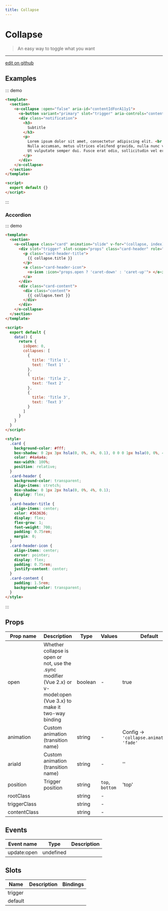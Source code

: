 ```yaml
---
title: Collapse
---
```


# Collapse

> An easy way to toggle what you want

---

<a href="https://github.com/oruga-ui/oruga/edit/develop/packages/docs/..\oruga\src\components\collapse\examples\Collapse.md" class="docgen-edit-link">edit on github</a>

## Examples

::: demo

```html
<template>
  <section>
    <o-collapse :open="false" aria-id="contentIdForA11y1">
      <o-button variant="primary" slot="trigger" aria-controls="contentIdForA11y1">Click me!</o-button>
      <div class="notification">
        <h3>
          Subtitle
        </h3>
        <p>
          Lorem ipsum dolor sit amet, consectetur adipiscing elit. <br />
          Nulla accumsan, metus ultrices eleifend gravida, nulla nunc varius lectus, nec rutrum justo nibh eu lectus. <br />
          Ut vulputate semper dui. Fusce erat odio, sollicitudin vel erat vel, interdum mattis neque.
        </p>
      </div>
    </o-collapse>
  </section>
</template>

<script>
  export default {}
</script>
```

:::

### Accordion

::: demo

```html
<template>
  <section>
    <o-collapse class="card" animation="slide" v-for="(collapse, index) of collapses" :key="index" :open="isOpen == index" @open="isOpen = index">
      <div slot="trigger" slot-scope="props" class="card-header" role="button">
        <p class="card-header-title">
          {{ collapse.title }}
        </p>
        <a class="card-header-icon">
          <o-icon :icon="props.open ? 'caret-down' : 'caret-up'"> </o-icon>
        </a>
      </div>
      <div class="card-content">
        <div class="content">
          {{ collapse.text }}
        </div>
      </div>
    </o-collapse>
  </section>
</template>

<script>
  export default {
    data() {
      return {
        isOpen: 0,
        collapses: [
          {
            title: 'Title 1',
            text: 'Text 1'
          },
          {
            title: 'Title 2',
            text: 'Text 2'
          },
          {
            title: 'Title 3',
            text: 'Text 3'
          }
        ]
      }
    }
  }
</script>

<style>
  .card {
    background-color: #fff;
    box-shadow: 0 2px 3px hsla(0, 0%, 4%, 0.1), 0 0 0 1px hsla(0, 0%, 4%, 0.1);
    color: #4a4a4a;
    max-width: 100%;
    position: relative;
  }
  .card-header {
    background-color: transparent;
    align-items: stretch;
    box-shadow: 0 1px 2px hsla(0, 0%, 4%, 0.1);
    display: flex;
  }
  .card-header-title {
    align-items: center;
    color: #363636;
    display: flex;
    flex-grow: 1;
    font-weight: 700;
    padding: 0.75rem;
    margin: 0;
  }
  .card-header-icon {
    align-items: center;
    cursor: pointer;
    display: flex;
    padding: 0.75rem;
    justify-content: center;
  }
  .card-content {
    padding: 1.5rem;
    background-color: transparent;
  }
</style>
```

:::

## Props

| Prop name    | Description                                                                                                            | Type    | Values          | Default                                              |
| ------------ | ---------------------------------------------------------------------------------------------------------------------- | ------- | --------------- | ---------------------------------------------------- |
| open         | Whether collapse is open or not, use the .sync modifier (Vue 2.x) or v-model:open (Vue 3.x) to make it two-way binding | boolean | -               | true                                                 |
| animation    | Custom animation (transition name)                                                                                     | string  | -               | Config -> <code> 'collapse.animation': 'fade'</code> |
| ariaId       | Custom animation (transition name)                                                                                     | string  | -               | ''                                                   |
| position     | Trigger position                                                                                                       | string  | `top`, `bottom` | 'top'                                                |
| rootClass    |                                                                                                                        | string  | -               |                                                      |
| triggerClass |                                                                                                                        | string  | -               |                                                      |
| contentClass |                                                                                                                        | string  | -               |                                                      |

## Events

| Event name  | Type      | Description |
| ----------- | --------- | ----------- |
| update:open | undefined |

## Slots

| Name    | Description | Bindings |
| ------- | ----------- | -------- |
| trigger |             |          |
| default |             |          |
